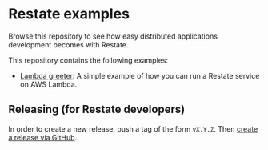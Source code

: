 # Restate examples

Browse this repository to see how easy distributed applications development becomes with Restate.

This repository contains the following examples:

* [Lambda greeter](lambda-greeter): A simple example of how you can run a Restate service on AWS Lambda.

## Releasing (for Restate developers)

In order to create a new release, push a tag of the form `vX.Y.Z`.
Then [create a release via GitHub](https://github.com/restatedev/example-lambda-ts-greeter/releases).
